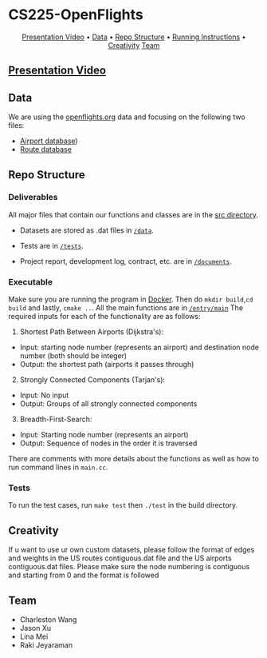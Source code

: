 # CS225-OpenFlights
<p align="center">
  <a href="#presentation-video">Presentation Video</a> •
  <a href="#data">Data</a> •
  <a href="#repo-structure">Repo Structure</a> •
  <a href="#running-instructions">Running Instructions</a> •
  <a href="#creativity">Creativity</a>
  <a href="#team">Team</a>
</p>

## [Presentation Video](https://mediaspace.illinois.edu/media/t/1_urny4ezr)

## Data
We are using the [openflights.org]([https://openflights.org/data.html](https://openflights.org/data.html)) data and focusing on the following two files:

- [Airport database](https://raw.githubusercontent.com/jpatokal/openflights/master/data/airports.dat))
- [Route database](https://raw.githubusercontent.com/jpatokal/openflights/master/data/routes.dat)

## Repo Structure

### Deliverables
All major files that contain our functions and classes are in the [src directory](https://github.com/clwang5/OpenFlights/tree/main/src).

- Datasets are stored as .dat files in [`/data`](https://github.com/clwang5/OpenFlights/tree/main/data).

- Tests are in [`/tests`](https://github.com/clwang5/OpenFlights/tree/main/tests).

- Project report, development log, contract, etc. are in [`/documents`](https://github.com/clwang5/OpenFlights/tree/main/documents). 

### Executable
Make sure you are running the program in [Docker](https://www.docker.com/).
Then do `mkdir build`,`cd build` and lastly, `cmake ..`.
All the main functions are in [`/entry/main`](https://github.com/clwang5/OpenFlights/blob/main/entry/main.cpp)
The required inputs for each of the functionality are as follows:

1. Shortest Path Between Airports (Dijkstra's): 
  - Input: starting node number (represents an airport) and destination node number (both should be integer)
  - Output: the shortest path (airports it passes through)

2. Strongly Connected Components (Tarjan's):
  - Input: No input
  - Output: Groups of all strongly connected components

3. Breadth-First-Search:
  - Input: Starting node number (represents an airport)
  - Output: Sequence of nodes in the order it is traversed

There are comments with more details about the functions as well as how to run command lines in `main.cc`.

### Tests

To run the test cases, run `make test` then `./test` in the build directory.

## Creativity
If u want to use ur own custom datasets, please follow the format of edges and weights in the US routes contiguous.dat file and the US airports contiguous.dat files.
Please make sure the node numbering is contiguous and starting from 0 and the format is followed

## Team
- Charleston Wang
- Jason Xu
- Lina Mei
- Raki Jeyaraman
